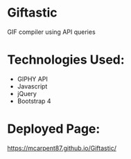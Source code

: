 # Giftastic

GIF compiler using API queries

# Technologies Used:
 * GIPHY API
 * Javascript
 * jQuery
 * Bootstrap 4

# Deployed Page:

https://mcarpent87.github.io/Giftastic/
